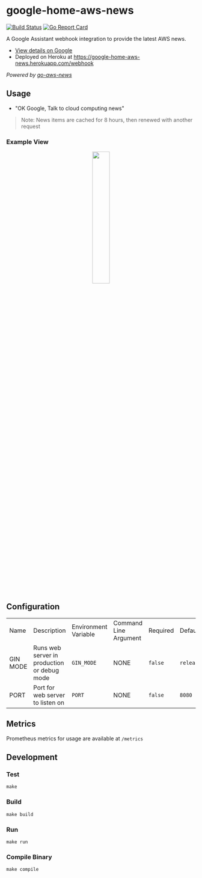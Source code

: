 # google-home-aws-news

[![Build Status](https://travis-ci.org/circa10a/google-home-aws-news.svg?branch=master)](https://travis-ci.org/circa10a/google-home-aws-news)
[![Go Report Card](https://goreportcard.com/badge/github.com/circa10a/google-home-aws-news)](https://goreportcard.com/report/github.com/circa10a/google-home-aws-news)

A Google Assistant webhook integration to provide the latest AWS news.

* [View details on Google](https://assistant.google.com/services/a/uid/0000006c6dc51de5)
* Deployed on Heroku at https://google-home-aws-news.herokuapp.com/webhook

_Powered by [go-aws-news](https://github.com/circa10a/go-aws-news)_

## Usage

- "OK Google, Talk to cloud computing news"

> Note: News items are cached for 8 hours, then renewed with another request

### Example View

<p align="center"><img src="https://i.imgur.com/UjxafOi.png" width="30%" height="30%" /></p>

## Configuration

|             |                                                                       |                      |                        |           |               |
|-------------|-----------------------------------------------------------------------|----------------------|------------------------|-----------|---------------|
| Name        | Description                                                           | Environment Variable | Command Line Argument  | Required | Default        |
| GIN MODE    | Runs web server in production or debug mode                           |`GIN_MODE`            | NONE                   | `false`  | `release`      |
| PORT        | Port for web server to listen on                                      | `PORT`               | NONE                   | `false`  | `8080`         |

## Metrics

Prometheus metrics for usage are available at `/metrics`

## Development

### Test

```shell
make
```

### Build

```shell
make build
```

### Run

```shell
make run
```

### Compile Binary

```shell
make compile
```
